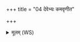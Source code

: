 +++
title = "04 देवेभ्यः कमवृणीत"

+++
<details><summary>मूलम् (WS)</summary>

देवेभ्यः कमवृणीत मृत्युं प्रजायै कममृतं नावृणीत ।  
बृहस्पतिर्यज्ञमकृण्वत ऋषिः प्रियां यमस्तन्वं प्रारिरेच ॥ ४ ॥
</details>